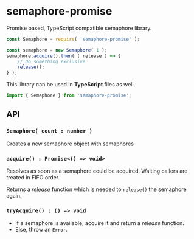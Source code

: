 # semaphore-promise

Promise based, TypeScript compatible semaphore library.

```js
const Semaphore = require( 'semaphore-promise' );

const semaphore = new Semaphore( 1 );
semaphore.acquire().then( ( release ) => {
    // Do something exclusive
    release();
} );
```

This library can be used in **TypeScript** files as well.

```typescript
import { Semaphore } from 'semaphore-promise';
```


## API

### `Semaphore( count : number )`

Creates a new semaphore object with <count> semaphores
    
### `acquire() : Promise<() => void>`

Resolves as soon as a semaphore could be acquired. Waiting callers are treated in FIFO order.

Returns a *release* function which is needed to `release()` the semaphore again.
    
### `tryAcquire() : () => void`

* If a semaphore is available, acquire it and return a *release* function.
* Else, throw an `Error`.
